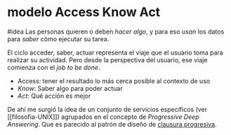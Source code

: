 # modelo Access Know Act
#idea 
Las personas quieren o deben *hacer algo*, y para eso *usan* los datos para *saber* cómo ejecutar su tarea.

El ciclo acceder, saber, actuar representa el viaje que el usuario toma para realizar su actividad. Pero desde la perspectiva del usuario, ese viaje comienza con el *job to be done*.

- Access: tener el resultado lo más cerca posible al contexto de uso
- *Know*: Saber algo para poder actuar
- *Act*: Qué acción es mejor

De ahí me surgió la idea de un conjunto de servicios específicos (ver [[filosofia-UNIX]]) agrupados en el concepto de *Progressive Deep Answering*. Que es parecido al patrón de diseño de [clausura progresiva](https://en.wikipedia.org/wiki/Progressive_disclosure).
